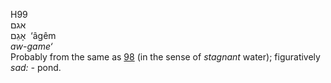 H99  
אגם  
אָגֵם ‎ ‘âgêm  
*aw-game‘*  
Probably from the same as [98](h0098) (in the sense of *stagnant*
water); figuratively *sad: -* pond.  
